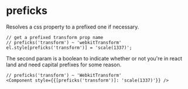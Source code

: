 # preficks

Resolves a css property to a prefixed one if necessary.

```
// get a prefixed transform prop name
// preficks('transform') ~ 'webkitTransform'
el.style[preficks('transform')] = 'scale(1337)';
```

The second param is a boolean to indicate whether or not you're in react land and need capital prefixes for some reason.

```
// preficks('transform') ~ 'WebkitTransform'
<Component style={{[preficks('transform')]: 'scale(1337)'}} />
```
